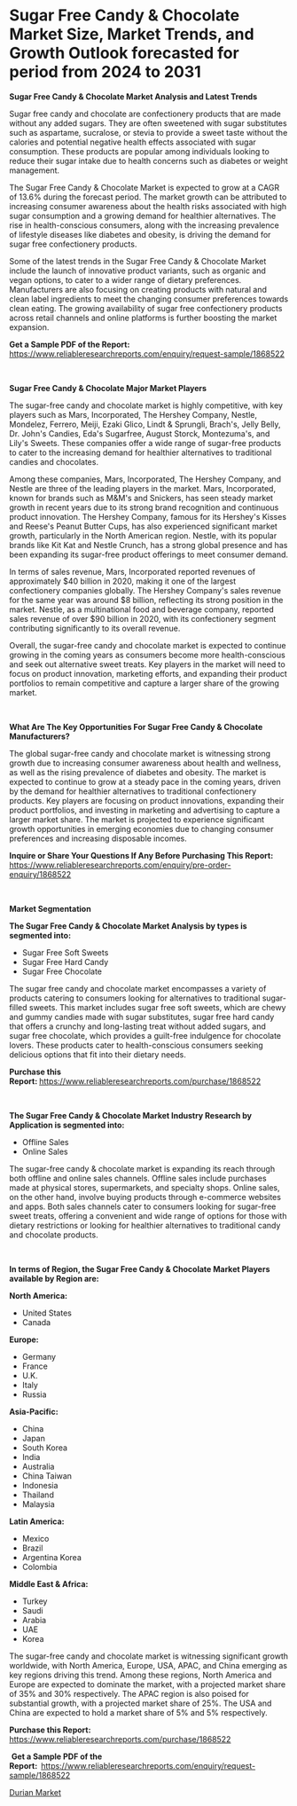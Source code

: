 <p><h1>Sugar Free Candy & Chocolate Market Size, Market Trends, and Growth Outlook forecasted for period from 2024 to 2031</h1></p><p><strong>Sugar Free Candy & Chocolate Market Analysis and Latest Trends</strong></p>
<p><p>Sugar free candy and chocolate are confectionery products that are made without any added sugars. They are often sweetened with sugar substitutes such as aspartame, sucralose, or stevia to provide a sweet taste without the calories and potential negative health effects associated with sugar consumption. These products are popular among individuals looking to reduce their sugar intake due to health concerns such as diabetes or weight management.</p><p>The Sugar Free Candy & Chocolate Market is expected to grow at a CAGR of 13.6% during the forecast period. The market growth can be attributed to increasing consumer awareness about the health risks associated with high sugar consumption and a growing demand for healthier alternatives. The rise in health-conscious consumers, along with the increasing prevalence of lifestyle diseases like diabetes and obesity, is driving the demand for sugar free confectionery products.</p><p>Some of the latest trends in the Sugar Free Candy & Chocolate Market include the launch of innovative product variants, such as organic and vegan options, to cater to a wider range of dietary preferences. Manufacturers are also focusing on creating products with natural and clean label ingredients to meet the changing consumer preferences towards clean eating. The growing availability of sugar free confectionery products across retail channels and online platforms is further boosting the market expansion.</p></p>
<p><strong>Get a Sample PDF of the Report:&nbsp;</strong> <a href="https://www.reliableresearchreports.com/enquiry/request-sample/1868522">https://www.reliableresearchreports.com/enquiry/request-sample/1868522</a></p>
<p>&nbsp;</p>
<p><strong>Sugar Free Candy & Chocolate Major Market Players</strong></p>
<p><p>The sugar-free candy and chocolate market is highly competitive, with key players such as Mars, Incorporated, The Hershey Company, Nestle, Mondelez, Ferrero, Meiji, Ezaki Glico, Lindt & Sprungli, Brach's, Jelly Belly, Dr. John's Candies, Eda's Sugarfree, August Storck, Montezuma's, and Lily's Sweets. These companies offer a wide range of sugar-free products to cater to the increasing demand for healthier alternatives to traditional candies and chocolates.</p><p>Among these companies, Mars, Incorporated, The Hershey Company, and Nestle are three of the leading players in the market. Mars, Incorporated, known for brands such as M&M's and Snickers, has seen steady market growth in recent years due to its strong brand recognition and continuous product innovation. The Hershey Company, famous for its Hershey's Kisses and Reese's Peanut Butter Cups, has also experienced significant market growth, particularly in the North American region. Nestle, with its popular brands like Kit Kat and Nestle Crunch, has a strong global presence and has been expanding its sugar-free product offerings to meet consumer demand.</p><p>In terms of sales revenue, Mars, Incorporated reported revenues of approximately $40 billion in 2020, making it one of the largest confectionery companies globally. The Hershey Company's sales revenue for the same year was around $8 billion, reflecting its strong position in the market. Nestle, as a multinational food and beverage company, reported sales revenue of over $90 billion in 2020, with its confectionery segment contributing significantly to its overall revenue.</p><p>Overall, the sugar-free candy and chocolate market is expected to continue growing in the coming years as consumers become more health-conscious and seek out alternative sweet treats. Key players in the market will need to focus on product innovation, marketing efforts, and expanding their product portfolios to remain competitive and capture a larger share of the growing market.</p></p>
<p>&nbsp;</p>
<p><strong>What Are The Key Opportunities For Sugar Free Candy & Chocolate Manufacturers?</strong></p>
<p><p>The global sugar-free candy and chocolate market is witnessing strong growth due to increasing consumer awareness about health and wellness, as well as the rising prevalence of diabetes and obesity. The market is expected to continue to grow at a steady pace in the coming years, driven by the demand for healthier alternatives to traditional confectionery products. Key players are focusing on product innovations, expanding their product portfolios, and investing in marketing and advertising to capture a larger market share. The market is projected to experience significant growth opportunities in emerging economies due to changing consumer preferences and increasing disposable incomes.</p></p>
<p><strong>Inquire or Share Your Questions If Any Before Purchasing This Report:</strong> <a href="https://www.reliableresearchreports.com/enquiry/pre-order-enquiry/1868522">https://www.reliableresearchreports.com/enquiry/pre-order-enquiry/1868522</a></p>
<p>&nbsp;</p>
<p><strong>Market Segmentation</strong></p>
<p><strong>The Sugar Free Candy & Chocolate Market Analysis by types is segmented into:</strong></p>
<p><ul><li>Sugar Free Soft Sweets</li><li>Sugar Free Hard Candy</li><li>Sugar Free Chocolate</li></ul></p>
<p><p>The sugar free candy and chocolate market encompasses a variety of products catering to consumers looking for alternatives to traditional sugar-filled sweets. This market includes sugar free soft sweets, which are chewy and gummy candies made with sugar substitutes, sugar free hard candy that offers a crunchy and long-lasting treat without added sugars, and sugar free chocolate, which provides a guilt-free indulgence for chocolate lovers. These products cater to health-conscious consumers seeking delicious options that fit into their dietary needs.</p></p>
<p><strong>Purchase this Report:&nbsp;</strong><a href="https://www.reliableresearchreports.com/purchase/1868522">https://www.reliableresearchreports.com/purchase/1868522</a></p>
<p>&nbsp;</p>
<p><strong>The Sugar Free Candy & Chocolate Market Industry Research by Application is segmented into:</strong></p>
<p><ul><li>Offline Sales</li><li>Online Sales</li></ul></p>
<p><p>The sugar-free candy & chocolate market is expanding its reach through both offline and online sales channels. Offline sales include purchases made at physical stores, supermarkets, and specialty shops. Online sales, on the other hand, involve buying products through e-commerce websites and apps. Both sales channels cater to consumers looking for sugar-free sweet treats, offering a convenient and wide range of options for those with dietary restrictions or looking for healthier alternatives to traditional candy and chocolate products.</p></p>
<p>&nbsp;</p>
<p><strong>In terms of Region, the Sugar Free Candy & Chocolate Market Players available by Region are:</strong></p>
<p>
    <p> <strong> North America: </strong>
        <ul>
            <li>United States</li>
            <li>Canada</li>
        </ul>
        </p> 
    <p> <strong> Europe: </strong>
        <ul>
            <li>Germany</li>
            <li>France</li>
            <li>U.K.</li>
            <li>Italy</li>
            <li>Russia</li>
        </ul>
        </p> 
    <p> <strong> Asia-Pacific: </strong>
        <ul>
            <li>China</li>
            <li>Japan</li>
            <li>South Korea</li>
            <li>India</li>
            <li>Australia</li>
            <li>China Taiwan</li>
            <li>Indonesia</li>
            <li>Thailand</li>
            <li>Malaysia</li>
        </ul>
        </p> 
    <p> <strong> Latin America: </strong>
        <ul>
            <li>Mexico</li>
            <li>Brazil</li>
            <li>Argentina Korea</li>
            <li>Colombia</li>
        </ul>
        </p> 
    <p> <strong> Middle East & Africa: </strong>
        <ul>
            <li>Turkey</li>
            <li>Saudi</li>
            <li>Arabia</li>
            <li>UAE</li>
            <li>Korea</li>
        </ul>
    </p>
    </p>
<p><p>The sugar-free candy and chocolate market is witnessing significant growth worldwide, with North America, Europe, USA, APAC, and China emerging as key regions driving this trend. Among these regions, North America and Europe are expected to dominate the market, with a projected market share of 35% and 30% respectively. The APAC region is also poised for substantial growth, with a projected market share of 25%. The USA and China are expected to hold a market share of 5% and 5% respectively.</p></p>
<p><strong>Purchase this Report: </strong><a href="https://www.reliableresearchreports.com/purchase/1868522">https://www.reliableresearchreports.com/purchase/1868522</a></p>
<p>&nbsp;<strong>Get a Sample PDF of the Report:&nbsp;&nbsp;</strong><a href="https://www.reliableresearchreports.com/enquiry/request-sample/1868522">https://www.reliableresearchreports.com/enquiry/request-sample/1868522</a></p>
<p><strong></strong></p>
<p><p><a href="https://github.com/lbird53714/Market-Research-Report-List-4/blob/main/durian-market.md">Durian Market</a></p></p>